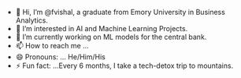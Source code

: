 - 👋 Hi, I’m @fvishal, a graduate from Emory University in Business Analytics. 
- 👀 I’m interested in AI and Machine Learning Projects. 
- 🌱 I’m currently working on ML models for the central bank. 
- 📫 How to reach me ...
- 😄 Pronouns: ... He/Him/His
- ⚡ Fun fact: ...Every 6 months, I take a tech-detox trip to mountains. 

<!---
fvishal/fvishal is a ✨ special ✨ repository because its `README.md` (this file) appears on your GitHub profile.
You can click the Preview link to take a look at your changes.
--->
